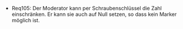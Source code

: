  * Req105: Der Moderator kann per Schraubenschlüssel die Zahl einschränken. Er kann sie auch auf Null setzen, so dass kein Marker möglich ist.
